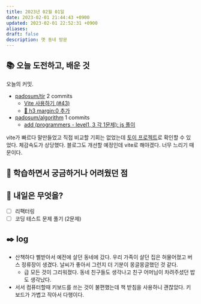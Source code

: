 ```yaml
---
title: 2023년 02월 01일
date: 2023-02-01 21:44:43 +0900
updated: 2023-02-01 22:52:31 +0900
aliases:
draft: false
description: 옛 동네 방문
---
```


## 📚 오늘 도전하고, 배운 것

<!-- commit -->

오늘의 커밋.

- [padosum/tir](https://github.com/padosum/tir) 2 commits
  - [Vite 사용하기 (#43)](https://github.com/padosum/tir/commit/f26466cd13f587246d108b614fa5084da7d74f55)
  - [💄 h3 margin:0 추가](https://github.com/padosum/tir/commit/ad0a84cb82b83c2b1b41a44e4096792c606b4c24)
- [padosum/algorithm](https://github.com/padosum/algorithm) 1 commits
  - [add (programmers - level1, 3 각 1문제): js 풀이](https://github.com/padosum/algorithm/commit/ebf901b46cd560b049f7d6dc3c45836ab4600000)
  <!-- commitstop -->

vite가 빠르다 말만들었고 직접 비교할 기회는 없었는데 [토이 프로젝트](https://github.com/padosum/tir/pull/43)로 확인할 수 있었다. 체감속도가 상당했다. 블로그도 개선할 예정인데 vite로 해야겠다. 너무 느리기 때문이다.

## 🤔 학습하면서 궁금하거나 어려웠던 점

## 🌅 내일은 무엇을?

- [ ] 리팩터링
- [ ] 코딩 테스트 문제 풀기 (2문제)

## ✒️ log

- 산책하다 삘받아서 예전에 살던 동네에 갔다. 우리 가족이 살던 집은 허물어졌고 버스 정류장이 생겼다. 날씨가 좋아서 그런지 더 기분이 몽글몽글했던 것 같다.
  - 급 모든 것이 그리워졌다. 동네 친구들도 생각나고 친구 어머님이 차려주셨던 밥도 생각났다.
- 서서 컴퓨터할때 키보드를 쓰는 것이 불편했는데 책 받침을 사용하니 괜찮았다. 키보드가 가볍고 작아서 다행이다.
